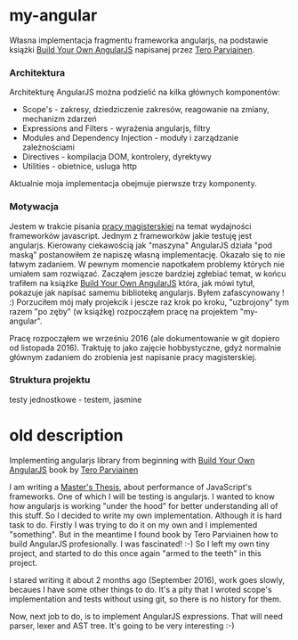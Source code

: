 my-angular
=============

Własna implementacja fragmentu frameworka angularjs, na podstawie książki [Build Your Own AngularJS](https://teropa.info/build-your-own-angular/build_your_own_angularjs_sample.pdf) napisanej przez [Tero Parviainen](https://github.com/teropa). <br>

### Architektura
Architekturę AngularJS można podzielić na kilka głównych komponentów:
- Scope's - zakresy, dziedziczenie zakresów, reagowanie na zmiany, mechanizm zdarzeń
- Expressions and Filters - wyrażenia angularjs, filtry
- Modules and Dependency Injection - moduły i zarządzanie zależnościami
- Directives - kompilacja DOM, kontrolery, dyrektywy
- Utilities - obietnice, usluga http

Aktualnie moja implementacja obejmuje pierwsze trzy komponenty.

### Motywacja
Jestem w trakcie pisania [pracy magisterskiej](https://github.com/krzysiekdz/mgr-main) na temat wydajności frameworków javascript. Jednym z frameworków jakie testuję jest angularjs. Kierowany ciekawością jak "maszyna" AngularJS działa "pod maską" postanowiłem że napiszę własną implementację. Okazało się to nie łatwym zadaniem. W pewnym momencie napotkałem problemy których nie umiałem sam rozwiązać. Zacząłem jescze bardziej zgłebiać temat, w końcu trafiłem na książke [Build Your Own AngularJS](https://teropa.info/build-your-own-angular/build_your_own_angularjs_sample.pdf) która, jak mówi tytuł, pokazuje jak napisać samemu bibliotekę angularjs. Byłem zafascynowany ! :) Porzuciłem mój mały projekcik i jescze raz krok po kroku, "uzbrojony" tym razem "po zęby" (w książkę) rozpocząłem pracę na projektem "my-angular". 

Pracę rozpocząłem we wrześniu 2016 (ale dokumentowanie w git dopiero od listopada 2016). Traktuję to jako zajęcie hobbystyczne, gdyż normalnie głównym zadaniem do zrobienia jest napisanie pracy magisterskiej.


### Struktura projektu
testy jednostkowe - testem, jasmine

old description
=========


Implementing angularjs library from beginning with [Build Your Own AngularJS](https://teropa.info/build-your-own-angular/build_your_own_angularjs_sample.pdf) book by [Tero Parviainen](https://github.com/teropa)

I am writing a [Master's Thesis](https://github.com/krzysiekdz/mgr-main), about performance of JavaScript's frameworks. One of which I will be testing is angularjs. I wanted to know how angularjs is working "under the hood" for better understanding all of this stuff. So I decided to write my own implementation. Although it is hard task to do. Firstly I was trying to do it on my own and I implemented "something". But in the meantime I found book by Tero Parviainen how to build AngularJS profesionally. I was fascinated! :-) So I left my own tiny project, and started to do this once again "armed to the teeth" in this project.

I stared writing it about 2 months ago (September 2016), work goes slowly, becaues I have some other things to do. It's a pity that I wroted scope's implementation and tests without using git, so there is no history for them. 

Now, next job to do, is to implement AngularJS expressions. That will need parser, lexer and AST tree. It's going to be very interesting :-)


